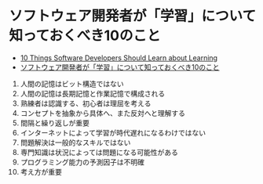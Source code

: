 # ソフトウェア開発者が「学習」について知っておくべき10のこと

- [10 Things Software Developers Should Learn about Learning](https://cacm.acm.org/research/10-things-software-developers-should-learn-about-learning/)
- [ソフトウェア開発者が「学習」について知っておくべき10のこと](https://gigazine.net/news/20231228-10-things-software-developer-should-learn/)

1. 人間の記憶はビット構造ではない
2. 人間の記憶は長期記憶と作業記憶で構成される
3. 熟練者は認識する、初心者は理屈を考える
4. コンセプトを抽象から具体へ、また反対へと理解する
5. 間隔と繰り返しが重要
6. インターネットによって学習が時代遅れになるわけではない
7. 問題解決は一般的なスキルではない
8. 専門知識は状況によっては問題になる可能性がある
9. プログラミング能力の予測因子は不明確
10. 考え方が重要
